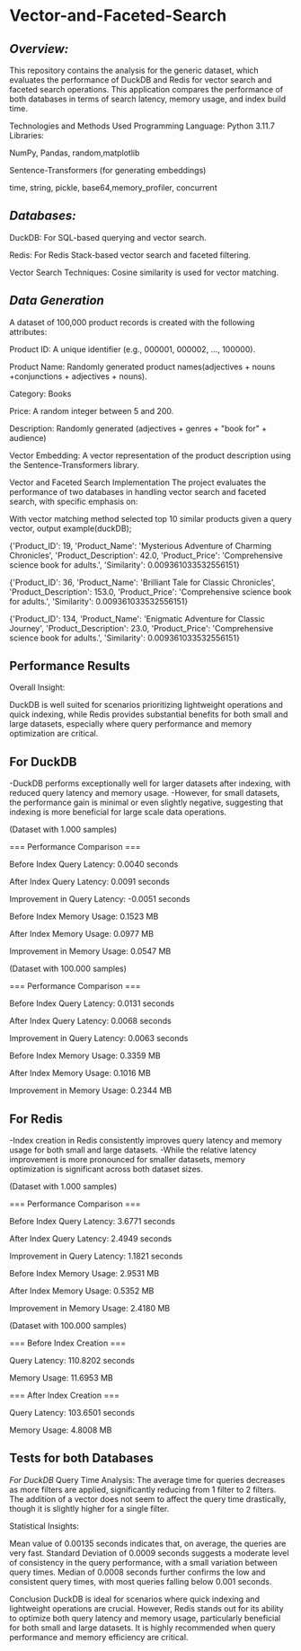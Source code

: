 # Vector-and-Faceted-Search


## *Overview:*

This repository contains the analysis for the generic dataset, which evaluates the performance of DuckDB and Redis for vector search and faceted search operations. This application compares the performance of both databases in terms of search latency, memory usage, and index build time.

Technologies and Methods Used
Programming Language: Python 3.11.7
Libraries:

NumPy, Pandas, random,matplotlib

Sentence-Transformers (for generating embeddings)

time, string, pickle, base64,memory_profiler, concurrent


## *Databases:*

DuckDB: For SQL-based querying and vector search.

Redis: For Redis Stack-based vector search and faceted filtering.

Vector Search Techniques: Cosine similarity is used for vector matching.


## *Data Generation*
A dataset of 100,000 product records is created with the following attributes:

Product ID: A unique identifier (e.g., 000001, 000002, …, 100000).

Product Name: Randomly generated product names(adjectives + nouns +conjunctions + adjectives + nouns).

Category: Books

Price: A random integer between 5 and 200.

Description: Randomly generated (adjectives + genres + "book for" + audience)

Vector Embedding: A vector representation of the product description using the Sentence-Transformers library.

Vector and Faceted Search Implementation
The project evaluates the performance of two databases in handling vector search and faceted search, with specific emphasis on:

With vector matching method selected top 10 similar products given a query vector, output example(duckDB);

{'Product_ID': 19, 'Product_Name': 'Mysterious Adventure of Charming Chronicles', 'Product_Description': 42.0, 'Product_Price': 'Comprehensive science book for adults.', 'Similarity': 0.009361033532556151}

{'Product_ID': 36, 'Product_Name': 'Brilliant Tale for Classic Chronicles', 'Product_Description': 153.0, 'Product_Price': 'Comprehensive science book for adults.', 'Similarity': 0.009361033532556151}

{'Product_ID': 134, 'Product_Name': 'Enigmatic Adventure for Classic Journey', 'Product_Description': 23.0, 'Product_Price': 'Comprehensive science book for adults.', 'Similarity': 0.009361033532556151}


## Performance Results
Overall Insight:

DuckDB is well suited for scenarios prioritizing lightweight operations and quick indexing, while Redis provides substantial benefits for both small and large datasets, especially where query performance and memory optimization are critical.


## For DuckDB
-DuckDB performs exceptionally well for larger datasets after indexing, with reduced query latency and memory usage. -However, for small datasets, the performance gain is minimal or even slightly negative, suggesting that indexing is more beneficial for large scale data operations.

(Dataset with 1.000 samples)

=== Performance Comparison ===

Before Index Query Latency: 0.0040 seconds

After Index Query Latency: 0.0091 seconds

Improvement in Query Latency: -0.0051 seconds

Before Index Memory Usage: 0.1523 MB

After Index Memory Usage: 0.0977 MB

Improvement in Memory Usage: 0.0547 MB

(Dataset with 100.000 samples)

=== Performance Comparison ===

Before Index Query Latency: 0.0131 seconds

After Index Query Latency: 0.0068 seconds

Improvement in Query Latency: 0.0063 seconds

Before Index Memory Usage: 0.3359 MB

After Index Memory Usage: 0.1016 MB

Improvement in Memory Usage: 0.2344 MB

## For Redis
-Index creation in Redis consistently improves query latency and memory usage for both small and large datasets. -While the relative latency improvement is more pronounced for smaller datasets, memory optimization is significant across both dataset sizes.

(Dataset with 1.000 samples)

=== Performance Comparison ===

Before Index Query Latency: 3.6771 seconds

After Index Query Latency: 2.4949 seconds

Improvement in Query Latency: 1.1821 seconds

Before Index Memory Usage: 2.9531 MB

After Index Memory Usage: 0.5352 MB

Improvement in Memory Usage: 2.4180 MB

(Dataset with 100.000 samples)

=== Before Index Creation ===

Query Latency: 110.8202 seconds

Memory Usage: 11.6953 MB

=== After Index Creation ===

Query Latency: 103.6501 seconds

Memory Usage: 4.8008 MB

## Tests for both Databases
*For DuckDB*
Query Time Analysis: The average time for queries decreases as more filters are applied, significantly reducing from 1 filter to 2 filters. The addition of a vector does not seem to affect the query time drastically, though it is slightly higher for a single filter.

Statistical Insights:

Mean value of 0.00135 seconds indicates that, on average, the queries are very fast. Standard Deviation of 0.0009 seconds suggests a moderate level of consistency in the query performance, with a small variation between query times. Median of 0.0008 seconds further confirms the low and consistent query times, with most queries falling below 0.001 seconds.

Conclusion
DuckDB is ideal for scenarios where quick indexing and lightweight operations are crucial.
However, Redis stands out for its ability to optimize both query latency and memory usage, particularly beneficial for both small and large datasets. It is highly recommended when query performance and memory efficiency are critical.
